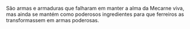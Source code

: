 São armas e armaduras que falharam em manter a alma da Mecarne viva, mas ainda se mantém como poderosos ingredientes para que ferreiros as transformassem em armas poderosas. 